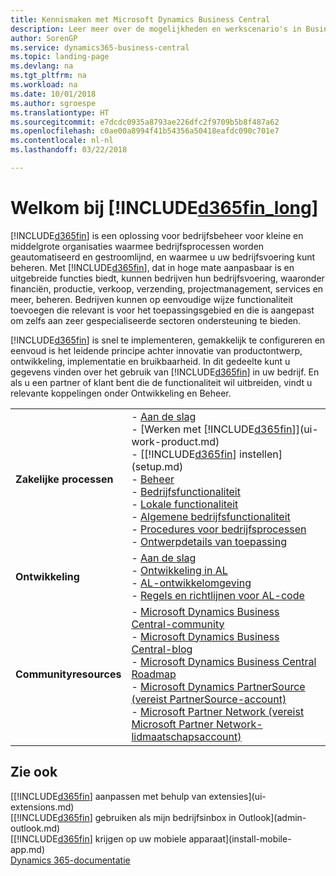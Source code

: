 ```yaml
---
title: Kennismaken met Microsoft Dynamics Business Central
description: Leer meer over de mogelijkheden en werkscenario's in Business Central, een beheeroplossing voor kleine en middelgrote organisaties.
author: SorenGP
ms.service: dynamics365-business-central
ms.topic: landing-page
ms.devlang: na
ms.tgt_pltfrm: na
ms.workload: na
ms.date: 10/01/2018
ms.author: sgroespe
ms.translationtype: HT
ms.sourcegitcommit: e7dcdc0935a8793ae226dfc2f9709b5b8f487a62
ms.openlocfilehash: c0ae00a8994f41b54356a50418eafdc090c701e7
ms.contentlocale: nl-nl
ms.lasthandoff: 03/22/2018

---
```

# <a name="welcome-to-included365finlongincludesd365finlongmdmd"></a>Welkom bij [!INCLUDE[d365fin_long](includes/d365fin_long_md.md)]
[!INCLUDE[d365fin](includes/d365fin_md.md)] is een oplossing voor bedrijfsbeheer voor kleine en middelgrote organisaties waarmee bedrijfsprocessen worden geautomatiseerd en gestroomlijnd, en waarmee u uw bedrijfsvoering kunt beheren. Met [!INCLUDE[d365fin](includes/d365fin_md.md)], dat in hoge mate aanpasbaar is en uitgebreide functies biedt, kunnen bedrijven hun bedrijfsvoering, waaronder financiën, productie, verkoop, verzending, projectmanagement, services en meer, beheren. Bedrijven kunnen op eenvoudige wijze functionaliteit toevoegen die relevant is voor het toepassingsgebied en die is aangepast om zelfs aan zeer gespecialiseerde sectoren ondersteuning te bieden.

[!INCLUDE[d365fin](includes/d365fin_md.md)] is snel te implementeren, gemakkelijk te configureren en eenvoud is het leidende principe achter innovatie van productontwerp, ontwikkeling, implementatie en bruikbaarheid. In dit gedeelte kunt u gegevens vinden over het gebruik van [!INCLUDE[d365fin](includes/d365fin_md.md)] in uw bedrijf. En als u een partner of klant bent die de functionaliteit wil uitbreiden, vindt u relevante koppelingen onder Ontwikkeling en Beheer.  

|||  
|-|-|  
|**Zakelijke processen**|-   [Aan de slag](product-get-started.md)<br />-   [Werken met [!INCLUDE[d365fin](includes/d365fin_md.md)]](ui-work-product.md)<br />-   [[!INCLUDE[d365fin](includes/d365fin_md.md)] instellen](setup.md)<br />-   [Beheer](admin-setup-and-administration.md)<br />-   [Bedrijfsfunctionaliteit](across-business-functionality.md)<br />-   [Lokale functionaliteit](LocalFunctionality/Austria/austria-local-functionality.md)<br />-   [Algemene bedrijfsfunctionaliteit](ui-across-business-areas.md)<br />-   [Procedures voor bedrijfsprocessen](walkthrough-business-process-walkthroughs.md)<br />-   [Ontwerpdetails van toepassing](design-details-application-design.md)|  
|**Ontwikkeling**|-   [Aan de slag](/dynamics365/business-central/dev-itpro/index)<br />-   [Ontwikkeling in AL](/dynamics365/business-central/dev-itpro/developer/devenv-dev-overview)<br />-   [AL-ontwikkelomgeving](/dynamics365/business-central/dev-itpro/developer/devenv-reference-overview)<br />-   [Regels en richtlijnen voor AL-code](/dynamics365/business-central/dev-itpro/compliance/apptest-overview)|  
|**Communityresources**|-   [Microsoft Dynamics Business Central-community](https://community.dynamics.com/business)<br />-   [Microsoft Dynamics Business Central-blog](https://community.dynamics.com/business/b/financials)<br />-   [Microsoft Dynamics Business Central Roadmap](https://roadmap.dynamics.com/#edition=1#application=a56e2c12-2a92-e611-80dc-c4346bac0910#status=3a708a86-ae97-e611-80df-c4346baceb68)<br />-   [Microsoft Dynamics PartnerSource \(vereist PartnerSource-account\)](https://mbs.microsoft.com/partnersource)<br />-   [Microsoft Partner Network \(vereist Microsoft Partner Network-lidmaatschapsaccount\)](https://mspartner.microsoft.com/en/us/Pages/index.aspx)|  

## <a name="see-also"></a>Zie ook
[[!INCLUDE[d365fin](includes/d365fin_md.md)] aanpassen met behulp van extensies](ui-extensions.md)  
[[!INCLUDE[d365fin](includes/d365fin_md.md)] gebruiken als mijn bedrijfsinbox in Outlook](admin-outlook.md)  
[[!INCLUDE[d365fin](includes/d365fin_md.md)] krijgen op uw mobiele apparaat](install-mobile-app.md)  
[Dynamics 365-documentatie](https://docs.microsoft.com/en-us/dynamics365/#pivot=solutions&panel=solutions_financials)

